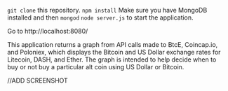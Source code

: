 `git clone` this repository.
`npm install` 
Make sure you have MongoDB installed and then `mongod`
`node server.js` to start the application.

Go to http://localhost:8080/

This application returns a graph from API calls made to BtcE, Coincap.io, and Poloniex, which displays the Bitcoin and US Dollar 
exchange rates for Litecoin, DASH, and Ether. The graph is intended to help decide when to buy or not buy a particular alt coin using US Dollar or Bitcoin. 

//ADD SCREENSHOT